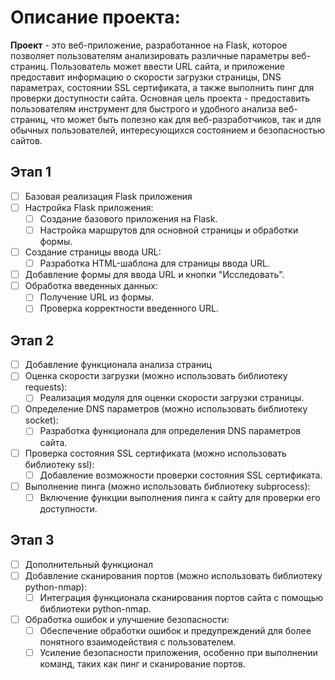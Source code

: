 # Описание проекта:
**Проект** - это веб-приложение, разработанное на Flask, которое
позволяет пользователям анализировать различные параметры веб-
страниц. Пользователь может ввести URL сайта, и приложение
предоставит информацию о скорости загрузки страницы, DNS
параметрах, состоянии SSL сертификата, а также выполнить пинг для
проверки доступности сайта.
Основная цель проекта - предоставить пользователям инструмент для
быстрого и удобного анализа веб-страниц, что может быть полезно как
для веб-разработчиков, так и для обычных пользователей,
интересующихся состоянием и безопасностью сайтов.

## Этап 1
- [ ] Базовая реализация Flask приложения
- [ ] Настройка Flask приложения:
  - [ ] Создание базового приложения на Flask.
  - [ ] Настройка маршрутов для основной страницы и обработки формы.
- [ ] Создание страницы ввода URL:
  - [ ] Разработка HTML-шаблона для страницы ввода URL.
- [ ] Добавление формы для ввода URL и кнопки "Исследовать".
- [ ] Обработка введенных данных:
  - [ ] Получение URL из формы.
  - [ ] Проверка корректности введенного URL.

## Этап 2
- [ ] Добавление функционала анализа страниц
- [ ] Оценка скорости загрузки (можно использовать библиотеку requests):
  - [ ] Реализация модуля для оценки скорости загрузки страницы.
- [ ] Определение DNS параметров (можно использовать библиотеку socket):
  - [ ] Разработка функционала для определения DNS параметров сайта.
- [ ] Проверка состояния SSL сертификата (можно использовать библиотеку ssl):
  - [ ] Добавление возможности проверки состояния SSL сертификата.
- [ ] Выполнение пинга (можно использовать библиотеку subprocess):
  - [ ] Включение функции выполнения пинга к сайту для проверки его доступности.

## Этап 3
- [ ] Дополнительный функционал
- [ ] Добавление сканирования портов (можно использовать библиотеку python-nmap):
  - [ ] Интеграция функционала сканирования портов сайта с помощью библиотеки python-nmap.
- [ ] Обработка ошибок и улучшение безопасности:
  - [ ] Обеспечение обработки ошибок и предупреждений для более понятного взаимодействия с пользователем.
  - [ ] Усиление безопасности приложения, особенно при выполнении команд, таких как пинг и сканирование портов.
